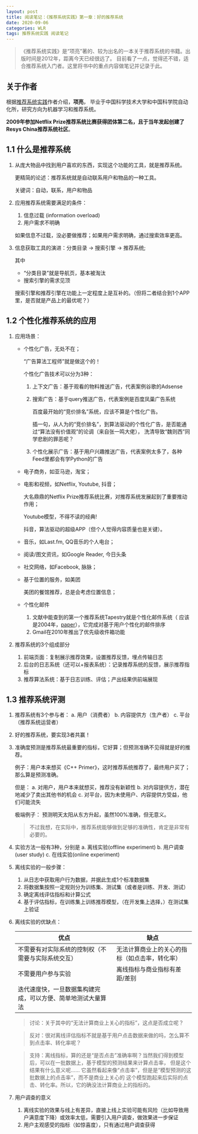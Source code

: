 ```yaml
---
layout: post
title: 阅读笔记：《推荐系统实践》第一章：好的推荐系统
date: 2020-09-06
categories: WLR
tags: 推荐系统实践 阅读笔记
---
```

> 《推荐系统实践》是“项亮”著的、较为出名的一本关于推荐系统的书籍。出版时间是2012年，距离今天已经很远了。
目前看了一点，觉得还不错，适合推荐系统入门者。这里将书中的重点内容做笔记并记录于此。

## 关于作者

根据[推荐系统实践](https://book.douban.com/subject/10769749//)作者介绍，**项亮**，
毕业于中国科学技术大学和中国科学院自动化所，研究方向为机器学习和推荐系统。

**2009年参加Netflix Prize推荐系统比赛获得团体第二名，且于当年发起创建了Resys China推荐系统社区**。


## 1.1 什么是推荐系统

1. 从庞大物品中找到用户喜欢的东西，实现这个功能的工具，就是推荐系统。

    更精简的论述：推荐系统就是自动联系用户和物品的一种工具。

    关键词：自动，联系，用户和物品

2. 应用推荐系统需要满足的条件：

    1. 信息过载 (information overload)
    2. 用户需求不明确

    如果信息不过载，没必要做推荐；如果用户需求明确，通过搜索效率更高。

3. 信息获取工具的演进：分类目录 $\rightarrow$ 搜索引擎 $\rightarrow$ 推荐系统;

    其中

    - “分类目录”就是导航页，基本被淘汰
    - 搜索引擎的需求见顶

    搜索引擎和推荐引擎在功能上一定程度上是互补的。（但将二者结合到1个APP里，是否就是产品上的最优呢？）

## 1.2 个性化推荐系统的应用

1. 应用场景：

    - 个性化广告，无处不在；
        
        “广告算法工程师”就是做这个的！

        个性化广告技术可以分为3种：

        1. 上下文广告：基于观看的物料推送广告，代表案例谷歌的Adsense
        2. 搜索广告：基于query推送广告，代表案例是百度凤巢广告系统

            百度最开始的“竞价排名”系统，应该不算是个性化广告。
            
            插一句，从人为的“竞价排名”，到算法驱动的个性化广告，是否能通过“算法没有价值观”的论调（来自张一鸣大佬），
            洗清导致“魏则西”同学悲剧的罪恶呢？

        3. 个性化展示广告：基于用户兴趣推送广告，代表案例太多了，各种Feed里都会有学Python的广告
    
    - 电子商务，如亚马逊，淘宝；
    - 电影和视频，如Netflix, Youtube, 抖音；

        大名鼎鼎的Netflix Prize推荐系统比赛，对推荐系统发展起到了重要推动作用；

        Youtube模型，不得不读的经典!

        抖音，算法驱动的超级APP（但个人觉得内容质量也是关键）。

    - 音乐，如Last.fm, QQ音乐的个人电台；
    - 阅读/图文资讯，如Google Reader, 今日头条
    - 社交网络，如Facebook, 脉脉；
    - 基于位置的服务，如美团

        美团的餐馆推荐，总是会考虑位置信息；

    - 个性化邮件

        1. 文献中能查到的第一个推荐系统Tapestry就是个性化邮件系统（
            应该是2004年，[paper](http://courses.ischool.utexas.edu/Turnbull_Don/2004/spring/i385q-dt/readings/McDonald_Ackerman-2000-Expert.pdf)），它完成对基于用户个性化的邮件排序
        2. Gmail在2010年推出了优先级收件箱功能

2. 推荐系统的3个组成部分

    1. 前端页面：复制展示推荐效果，设置推荐反馈，埋点传输日志
    2. 后台的日志系统（还可以+报表系统）：记录推荐系统的反馈，展示推荐指标
    3. 推荐算法系统：基于日志训练、评估；产出结果供前端展现

## 1.3 推荐系统评测

1. 推荐系统有3个参与者： a. 用户（消费者） b. 内容提供方（生产者） c. 平台（推荐系统运营者）
2. 好的推荐系统，要实现3者共赢！
3. 准确度预测是推荐系统最重要的指标，它好算；但预测准确不见得就是好的推荐。

    例子：用户本来想买《C++ Primer》，这时推荐系统推荐了，最终用户买了；那么算是预测准确。

    但是： a. 对用户，用户本来就想买，推荐没有新颖性 b. 对内容提供方，潜在地减少了卖出其他书的机会 
    c. 对平台，因为未使用户、内容提供方受益，他们可能流失

    极端例子： 预测明天太阳从东方升起，虽然100%准确，但无意义。

    > 不过我想，在实际中，推荐系统能够做到足够的准确性，肯定是非常有必要的。

4. 实验方法一般有3种，分别是 a. 离线实验(offline experiment) b. 用户调查(user study) c. 在线实验(online experiment)
5. 离线实验的一般步骤：

    1. 从日志中获取用户行为数据，并据此生成1个标准数据集
    2. 将数据集按照一定规则分为训练集、测试集（或者是训练、开发、测试）
    3. 确定离线评估指标和计算公式
    4. 基于评估指标，在训练集上训练推荐模型，（在开发集上选择，）在测试集上验证

6. 离线实验的优缺点：

    | 优点              |               缺点 |
    |-------------------|-------------------|
    | 不需要有对实际系统的控制权（不需要与实际系统交互）         | 无法计算商业上的关心的指标（如点击率，转化率） |
    | 不需要用户参与实验                                    | 离线指标与商业指标有差距/差别               |
    | 迭代速度快，一旦数据集构建完成，可以方便、简单地测试大量算法 |                            |

    > 讨论：关于其中的“无法计算商业上关心的指标”，这点是否成立呢？
    
    > 反对：很对离线评估指标不就是基于用户点击数据来做的吗，怎么算不到点击率、转化率呢？
    
    > 支持：离线指标，算的还是“是否点击”准确率啊？当然我们得到模型后，可以在一批数据上，基于模型的预测结果来计算点击率，
    但是这个结果有什么意义呢…… 它虽然看起来像“点击率”，但是是“模型预测的这批数据上的点击率”，而不是商业上关心的
    这个模型跑起来后实际的点击、转化率。所以，它的确没法计算商业上的指标的。

7. 用户调查的意义

    1. 离线实验的效果与线上有差异，直接上线上实验可能有风险（比如导致用户满意度下降）或效率太低，需要引入用户调查，做效果进一步保证
    2. 用户主观感受的指标（如惊喜度），只有通过用户调查获得